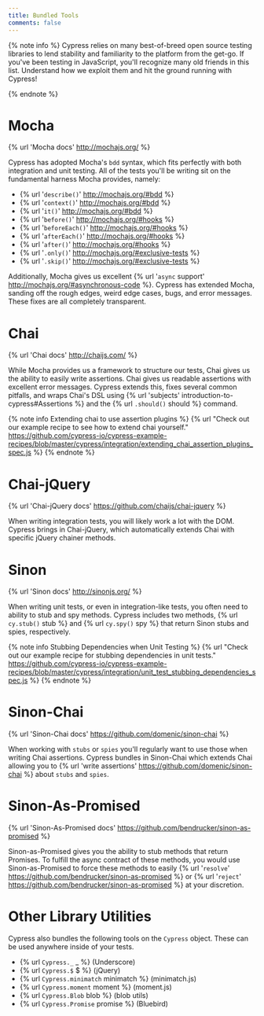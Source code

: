```yaml
---
title: Bundled Tools
comments: false
---
```


{% note info %}
Cypress relies on many best-of-breed open source testing libraries to lend stability and familiarity to the platform from the get-go. If you've been testing in JavaScript, you'll recognize many old friends in this list. Understand how we exploit them and hit the ground running with Cypress!

{% endnote %}

# Mocha

{% url 'Mocha docs' http://mochajs.org/ %}

Cypress has adopted Mocha's `bdd` syntax, which fits perfectly with both integration and unit testing. All of the tests you'll be writing sit on the fundamental harness Mocha provides, namely:

* {% url '`describe()`' http://mochajs.org/#bdd %}
* {% url '`context()`' http://mochajs.org/#bdd %}
* {% url '`it()`' http://mochajs.org/#bdd %}
* {% url '`before()`' http://mochajs.org/#hooks %}
* {% url '`beforeEach()`' http://mochajs.org/#hooks %}
* {% url '`afterEach()`' http://mochajs.org/#hooks %}
* {% url '`after()`' http://mochajs.org/#hooks %}
* {% url '`.only()`' http://mochajs.org/#exclusive-tests %}
* {% url '`.skip()`' http://mochajs.org/#exclusive-tests %}

Additionally, Mocha gives us excellent {% url '`async` support' http://mochajs.org/#asynchronous-code %}. Cypress has extended Mocha, sanding off the rough edges, weird edge cases, bugs, and error messages. These fixes are all completely transparent.

# Chai

{% url 'Chai docs' http://chaijs.com/ %}

While Mocha provides us a framework to structure our tests, Chai gives us the ability to easily write assertions. Chai gives us readable assertions with excellent error messages. Cypress extends this, fixes several common pitfalls, and wraps Chai's DSL using {% url 'subjects' introduction-to-cypress#Assertions %} and the {% url `.should()` should %} command.

{% note info Extending chai to use assertion plugins %}
{% url "Check out our example recipe to see how to extend chai yourself." https://github.com/cypress-io/cypress-example-recipes/blob/master/cypress/integration/extending_chai_assertion_plugins_spec.js %}
{% endnote %}

# Chai-jQuery

{% url 'Chai-jQuery docs' https://github.com/chaijs/chai-jquery %}

When writing integration tests, you will likely work a lot with the DOM. Cypress brings in Chai-jQuery, which automatically extends Chai with specific jQuery chainer methods.

# Sinon

{% url 'Sinon docs' http://sinonjs.org/ %}

When writing unit tests, or even in integration-like tests, you often need to ability to stub and spy methods. Cypress includes two methods, {% url `cy.stub()` stub %} and {% url `cy.spy()` spy %} that return Sinon stubs and spies, respectively.

{% note info Stubbing Dependencies when Unit Testing %}
{% url "Check out our example recipe for stubbing dependencies in unit tests." https://github.com/cypress-io/cypress-example-recipes/blob/master/cypress/integration/unit_test_stubbing_dependencies_spec.js %}
{% endnote %}

# Sinon-Chai

{% url 'Sinon-Chai docs' https://github.com/domenic/sinon-chai %}

When working with `stubs` or `spies` you'll regularly want to use those when writing Chai assertions. Cypress bundles in Sinon-Chai which extends Chai allowing you to {% url 'write assertions' https://github.com/domenic/sinon-chai %} about `stubs` and `spies`.

# Sinon-As-Promised

{% url 'Sinon-As-Promised docs' https://github.com/bendrucker/sinon-as-promised %}

Sinon-as-Promised gives you the ability to stub methods that return Promises. To fulfill the async contract of these methods, you would use Sinon-as-Promised to force these methods to easily {% url '`resolve`' https://github.com/bendrucker/sinon-as-promised %} or {% url '`reject`' https://github.com/bendrucker/sinon-as-promised %} at your discretion.

# Other Library Utilities

Cypress also bundles the following tools on the `Cypress` object. These can be used anywhere inside of your tests.

- {% url `Cypress._` _ %} (Underscore)
- {% url `Cypress.$` $ %} (jQuery)
- {% url `Cypress.minimatch` minimatch %} (minimatch.js)
- {% url `Cypress.moment` moment %} (moment.js)
- {% url `Cypress.Blob` blob %} (blob utils)
- {% url `Cypress.Promise` promise %} (Bluebird)
